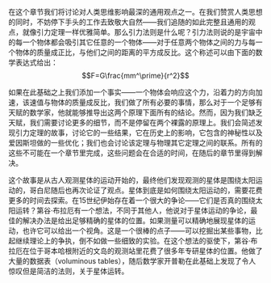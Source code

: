 在这个章节我们将讨论对人类思维影响最深的通用观点之一。在我们赞赏人类思想的同时，不妨停下手头的工作去致敬大自然——我们追随的如此完整且通用的观点，就像引力定理一样优雅简单。那么引力法则是什么呢？引力法则说的是宇宙中的每一个物体都会吸引其它任意的一个物体——对于任意两个物体之间的力与每一个物体的质量成正比，与他们之间的距离的平方成反比。这个称述可以由下面的数学表达式给出：
$$F=G\frac{mm^\prime}{r^2}$$

如果在此基础之上我们添加一个事实——一个物体会响应这个力，沿着力的方向加速，该速值与物体的质量成反比，我们做了所有必要的事情，那么对于一个足够有天赋的数学家，他就能够推导出这两个原理下面所有的结论。然而，因为我们缺乏天赋，我们需要讨论更多的细节，而不是停留在两个裸露的原理上。我们会简述发现引力定理的故事，讨论它的一些结果，它在历史上的影响，它包含的神秘性以及爱因斯坦做的一些优化；我们也会讨论该定理与物理其它定理之间的联系。所有的这些不可能在一个章节里完成，这些问题会在合适的时间，在随后的章节里得到解决。

这个故事是从古人观测星体的运动开始的，最终他们发现观测的星体是围绕太阳运动的，哥白尼随后也再次论证了观点。星体到底是如何围绕太阳运动的，需要花费更多的时间去探索。在15世纪伊始存在着一个很大的争论——它们是否真的围绕太阳运转？第谷·布拉厄有一个想法，不同于其他人，他说对于星体运动的争论，最佳的解决办法是给出足够精确的星体的位置。如果测量可以精确地展现星体的运动，也许它可以给出一个视角。这是一个很棒的点子——可以挖掘出某些事物，比起继续理论上的争执，倒不如做一些细致的实验。在这个想法的驱使下，第谷·布拉厄在位于哥本哈根附近的文岛的观测站里花费了很多年专研星体的位置。他做了大量的数据表（voluminous tables），随后数学家开普勒在此基础上发现了令人惊叹但是简洁的法则，关于星体运转。
